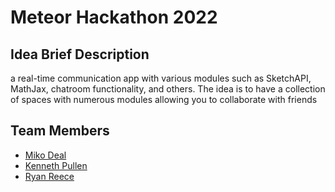 # Meteor Hackathon 2022

## Idea Brief Description
a real-time communication app with various modules such as SketchAPI, MathJax, chatroom functionality, and others. The idea is to have a collection of spaces with numerous modules allowing you to collaborate with friends

## Team Members
* [Miko Deal](https://github.com/mudcube)
* [Kenneth Pullen](https://github.com/sirovenmitts)
* [Ryan Reece](https://github.com/ryanreece)
